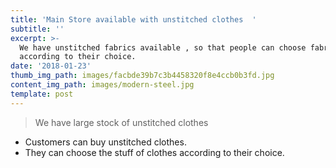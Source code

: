 ```yaml
---
title: 'Main Store available with unstitched clothes  '
subtitle: ''
excerpt: >-
  We have unstitched fabrics available , so that people can choose fabrics
  according to their choice.
date: '2018-01-23'
thumb_img_path: images/facbde39b7c3b4458320f8e4ccb0b3fd.jpg
content_img_path: images/modern-steel.jpg
template: post
---
```



> We have large stock of unstitched clothes 

* Customers can buy unstitched clothes.
* They can choose the stuff of clothes according to their choice. 


